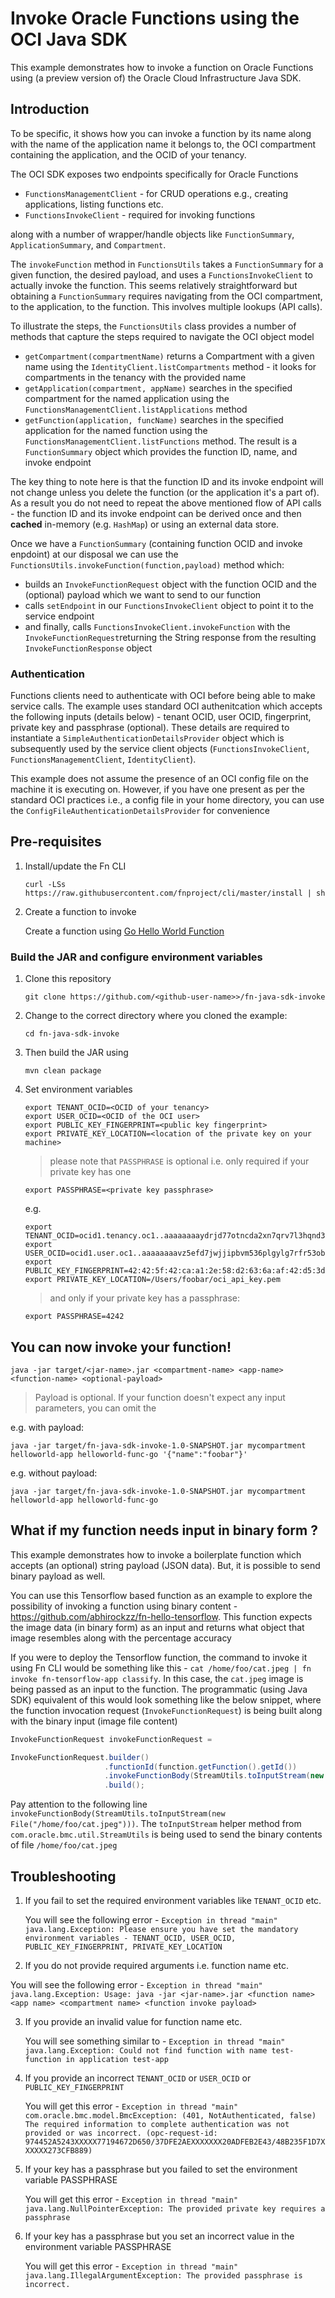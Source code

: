 # Invoke Oracle Functions using the OCI Java SDK

This example demonstrates how to invoke a function on Oracle Functions using
(a preview version of) the Oracle Cloud Infrastructure Java SDK. 


## Introduction

To be specific, it shows how you can invoke a function by its name along with
the name of the application name it belongs to, the OCI compartment
containing the application, and the OCID of your tenancy.

The OCI SDK exposes two endpoints specifically for Oracle Functions

- `FunctionsManagementClient` - for CRUD operations e.g., creating applications,
  listing functions etc.
- `FunctionsInvokeClient` - required for invoking functions

along with a number of wrapper/handle objects like `FunctionSummary`,
`ApplicationSummary`, and `Compartment`.
 
The `invokeFunction` method in `FunctionsUtils` takes a `FunctionSummary` for a
given function, the desired payload, and uses a `FunctionsInvokeClient` to
actually invoke the function.  This seems relatively straightforward but
obtaining a `FunctionSummary` requires navigating from the OCI compartment, to
the application, to the function.  This involves multiple lookups (API calls).

To illustrate the steps, the `FunctionsUtils` class provides a number of methods
that capture the steps required to navigate the OCI object model

- `getCompartment(compartmentName)` returns a Compartment with a given name
  using the `IdentityClient.listCompartments` method - it looks for compartments
  in the tenancy with the provided name
- `getApplication(compartment, appName)` searches in the specified compartment
  for the named application using the
  `FunctionsManagementClient.listApplications` method
- `getFunction(application, funcName)` searches in the specified application for
  the named function using the `FunctionsManagementClient.listFunctions` method.
  The result is a `FunctionSummary` object which provides the function ID, name,
  and invoke endpoint

The key thing to note here is that the function ID and its invoke endpoint will
not change unless you delete the function (or the application it's a part of).
As a result you do not need to repeat the above mentioned flow of API calls -
the function ID and its invoke endpoint can be derived once and then **cached**
in-memory (e.g. `HashMap`) or using an external data store.

Once we have a `FunctionSummary` (containing function OCID and invoke enpdoint)
at our disposal we can use the 
`FunctionsUtils.invokeFunction(function,payload)` method which: 

- builds an `InvokeFunctionRequest` object with the function OCID and the
  (optional) payload which we want to send to our function
- calls `setEndpoint` in our `FunctionsInvokeClient` object to point it to the
  service endpoint
- and finally, calls `FunctionsInvokeClient.invokeFunction` with the
  `InvokeFunctionRequest`returning the String response from the resulting
  `InvokeFunctionResponse` object

### Authentication

Functions clients need to authenticate with OCI before being able to make
service calls. The example uses standard OCI authenitcation which accepts the
following inputs (details below) - tenant OCID, user OCID, fingerprint, private
key and passphrase (optional). These details are required to instantiate a
`SimpleAuthenticationDetailsProvider` object which is subsequently used by the
service client objects (`FunctionsInvokeClient`, `FunctionsManagementClient`,
`IdentityClient`). 

This example does not assume the presence of an OCI config file on the machine
it is executing on. However, if you have one present as per the standard OCI
practices i.e., a config file in your home directory, you can use the
`ConfigFileAuthenticationDetailsProvider` for convenience

## Pre-requisites

1. Install/update the Fn CLI

   `curl -LSs https://raw.githubusercontent.com/fnproject/cli/master/install |
   sh`

2. Create a function to invoke

   Create a function using [Go Hello World
   Function](https://github.com/abhirockzz/oracle-functions-hello-worlds/blob/master/golang-hello-world.md)

### Build the JAR and configure environment variables

1. Clone this repository

   `git clone https://github.com/<github-user-name>>/fn-java-sdk-invoke`

2. Change to the correct directory where you cloned the example: 

   `cd fn-java-sdk-invoke` 

3. Then build the JAR using 

   `mvn clean package`

4. Set environment variables

   ```shell
   export TENANT_OCID=<OCID of your tenancy>
   export USER_OCID=<OCID of the OCI user>
   export PUBLIC_KEY_FINGERPRINT=<public key fingerprint>
   export PRIVATE_KEY_LOCATION=<location of the private key on your machine>
   ```

   > please note that `PASSPHRASE` is optional i.e. only required if your
   > private key has one

   ```shell
   export PASSPHRASE=<private key passphrase>
   ```

   e.g.

   ```shell
   export TENANT_OCID=ocid1.tenancy.oc1..aaaaaaaaydrjd77otncda2xn7qrv7l3hqnd3zxn2u4siwdhniibwfv4wwhtz
   export USER_OCID=ocid1.user.oc1..aaaaaaaavz5efd7jwjjipbvm536plgylg7rfr53obvtghpi2vbg3qyrnrtfa
   export PUBLIC_KEY_FINGERPRINT=42:42:5f:42:ca:a1:2e:58:d2:63:6a:af:42:d5:3d:42
   export PRIVATE_KEY_LOCATION=/Users/foobar/oci_api_key.pem
   ```

   > and only if your private key has a passphrase:

   ```shell
   export PASSPHRASE=4242
   ```

## You can now invoke your function!

`java -jar target/<jar-name>.jar <compartment-name> <app-name> <function-name>
<optional-payload>`

> Payload is optional. If your function doesn't expect any input parameters, you
> can omit the <optional-payload>

e.g. with payload:

`java -jar target/fn-java-sdk-invoke-1.0-SNAPSHOT.jar mycompartment
helloworld-app helloworld-func-go '{"name":"foobar"}'`

e.g. without payload:

`java -jar target/fn-java-sdk-invoke-1.0-SNAPSHOT.jar mycompartment
helloworld-app helloworld-func-go`


## What if my function needs input in binary form ?

This example demonstrates how to invoke a boilerplate function which accepts (an
optional) string payload (JSON data). But, it is possible to send binary payload
as well.

You can use this Tensorflow based function as an example to explore the
possibility of invoking a function using binary content -
https://github.com/abhirockzz/fn-hello-tensorflow. This function expects the
image data (in binary form) as an input and returns what object that image
resembles along with the percentage accuracy

If you were to deploy the Tensorflow function, the command to invoke it using Fn
CLI would be something like this - `cat /home/foo/cat.jpeg | fn invoke
fn-tensorflow-app classify`. In this case, the `cat.jpeg` image is being passed
as an input to the function. The programmatic (using Java SDK) equivalent of
this would look something like the below snippet, where the function invocation
request (`InvokeFunctionRequest`) is being built along with the binary input
(image file content)

```java
InvokeFunctionRequest invokeFunctionRequest = 

InvokeFunctionRequest.builder()
                     .functionId(function.getFunction().getId())
                     .invokeFunctionBody(StreamUtils.toInputStream(new File("/home/foo/cat.jpeg")))
                     .build();
```

Pay attention to the following line
`invokeFunctionBody(StreamUtils.toInputStream(new File("/home/foo/cat.jpeg")))`.
The `toInputStream` helper method from `com.oracle.bmc.util.StreamUtils` is
being used to send the binary contents of file `/home/foo/cat.jpeg`


## Troubleshooting

1. If you fail to set the required environment variables like `TENANT_OCID` etc.

   You will see the following error - `Exception in thread "main"
   java.lang.Exception: Please ensure you have set the mandatory environment
   variables - TENANT_OCID, USER_OCID, PUBLIC_KEY_FINGERPRINT,
   PRIVATE_KEY_LOCATION`

2.  If you do not provide required arguments i.e. function name etc.

   You will see the following error - `Exception in thread "main"
   java.lang.Exception: Usage: java -jar <jar-name>.jar <function name> <app
   name> <compartment name> <function invoke payload>`

3. If you provide an invalid value for function name etc.

   You will see something similar to - `Exception in thread "main"
   java.lang.Exception: Could not find function with name test-function in
   application test-app`

4. If you provide an incorrect `TENANT_OCID` or `USER_OCID` or
   `PUBLIC_KEY_FINGERPRINT`

   You will get this error - `Exception in thread "main"
   com.oracle.bmc.model.BmcException: (401, NotAuthenticated, false) The
   required information to complete authentication was not provided or was
   incorrect. (opc-request-id:
   974452A5243XXXXX77194672D650/37DFE2AEXXXXXXX20ADFEB2E43/48B235F1D7XXXXXX273CFB889)`

5. If your key has a passphrase but you failed to set the environment variable
   PASSPHRASE

   You will get this error - `Exception in thread "main"
   java.lang.NullPointerException: The provided private key requires a
   passphrase`

6. If your key has a passphrase but you set an incorrect value in the
   environment variable PASSPHRASE

   You will get this error - `Exception in thread "main"
   java.lang.IllegalArgumentException: The provided passphrase is incorrect.`


